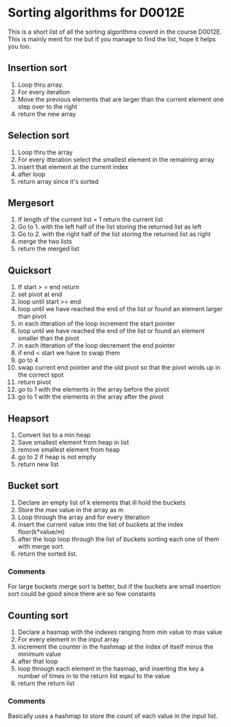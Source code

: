 # Sorting algorithms for D0012E
This is a short list of all the sorting algorithms coverd in the course D0012E. 
This is mainly ment for me but if you manage to find the list, hope it helps you too.


## Insertion sort
  1. Loop thru array.
  2. For every iteration
  3. Move the previous elements that are larger than the current element one step over to the right
  4. return the new array

## Selection sort
  1. Loop thru the array
  2. For every itteration select the smallest element in the remaining array
  3. insert that element at the current index
  4. after loop
  5. return array since it's sorted
## Mergesort
  1. If length of the current list = 1 return the current list
  2. Go to 1. with the left half of the list storing the returned list as left
  3. Go to 2. with the right half of the list storing the returned list as right
  4. merge the two lists
  5. return the merged list
## Quicksort
  1. If start > = end return
  2. set pivot at end
  4. loop until start >= end
  5. loop until we have reached the end of the list or found an element larger than pivot
  6. in each itteration of the loop increment the start pointer 
  8. loop until we have reached the end of the list or found an element smaller than the pivot 
  9. in each itteration of the loop decrement the end pointer
  10. if end < start we have to swap them
  11. go to 4
  12. swap current end pointer and the old pivot so that the pivot winds up in the correct spot
  13. return pivot
  14. go to 1 with the elements in the array before the pivot 
  15. go to 1 with the elements in the array after the pivot
## Heapsort
  1. Convert list to a min heap
  2. Save smallest element from heap in list
  3. remove smallest element from heap
  4. go to 2 if heap is not empty
  5. return new list
## Bucket sort
  1. Declare an empty list of k elements that ill hold the buckets
  2. Store the max value in the array as m
  3. Loop through the array and for every itteration
  4. insert the current value into the list of buckets at the index floor(k*value/m)
  5. after the loop loop through the list of buckets sorting each one of them with merge sort.
  6. return the sorted list.
### Comments
For large buckets merge sort is better, but if the buckets are small insertion sort could be good since there are so few constants

## Counting sort
  1. Declare a hasmap with the indexes ranging from min value to max value
  2. For every element in the input array
  3. increment the counter in the hashmap at the index of itself minus the minimum value
  4. after that loop
  5. loop through each element in the hasmap, and inserting the key a number of times in to the return list eqaul to the value
  6. return the return list
### Comments
Basically uses a hashmap to store the count of each value in the input list. 

## 


